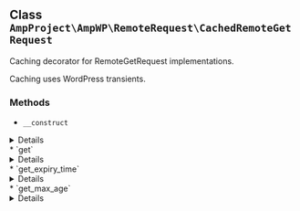 ## Class `AmpProject\AmpWP\RemoteRequest\CachedRemoteGetRequest`

Caching decorator for RemoteGetRequest implementations.

Caching uses WordPress transients.

### Methods
* `__construct`

<details>

```php
public __construct( RemoteGetRequest $remote_request, $expiry = MONTH_IN_SECONDS, $min_expiry = DAY_IN_SECONDS, $use_cache_control = true )
```

Instantiate a CachedRemoteGetRequest object.

This is a decorator that can wrap around an existing remote request object to add a caching layer.


</details>
* `get`

<details>

```php
public get( $url )
```

Do a GET request to retrieve the contents of a remote URL.


</details>
* `get_expiry_time`

<details>

```php
private get_expiry_time( Response $response )
```

Get the expiry time of the data to cache.

This will use the cache-control header information in the provided response or fall back to the provided default expiry.


</details>
* `get_max_age`

<details>

```php
private get_max_age( $cache_control_strings )
```

Get the max age setting from one or more cache-control header strings.


</details>
